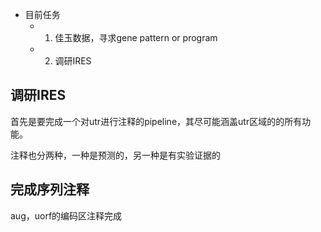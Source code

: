 
- 目前任务
	- 1. 佳玉数据，寻求gene pattern or program
	- 2. 调研IRES

## 调研IRES

首先是要完成一个对utr进行注释的pipeline，其尽可能涵盖utr区域的的所有功能。

注释也分两种，一种是预测的，另一种是有实验证据的


## 完成序列注释
aug，uorf的编码区注释完成




















